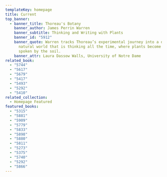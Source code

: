 ```yaml
---
templateKey: homepage
title: Current
top_banner:
  - banner_title: Thoreau's Botany
    banner_author: James Perrin Warren
    banner_subtitle: Thinking and Writing with Plants
    banner_id: "5912"
    banner_quote: Warren tracks Thoreau’s experimental journey into a dynamic
      natural world that is thinking all the time, where plants become words
      spoken by the soil.
    banner_attr: Laura Dassow Walls, University of Notre Dame
related_book:
  - "5744"
  - "5617"
  - "5679"
  - "5417"
  - "5493"
  - "5292"
  - "5410"
related_collection:
  - Homepage Featured
featured_books:
  - "5315"
  - "5881"
  - "5909"
  - "5779"
  - "5833"
  - "5898"
  - "5880"
  - "5811"
  - "5273"
  - "5375"
  - "5740"
  - "5292"
  - "5866"
---
```

